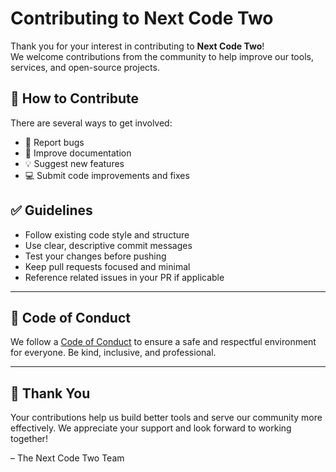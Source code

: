 
# Contributing to Next Code Two

Thank you for your interest in contributing to **Next Code Two**!  
We welcome contributions from the community to help improve our tools, services, and open-source projects.

## 🧭 How to Contribute

There are several ways to get involved:

- 🐛 Report bugs
- 📄 Improve documentation
- 💡 Suggest new features
- 💻 Submit code improvements and fixes

## ✅ Guidelines

* Follow existing code style and structure
* Use clear, descriptive commit messages
* Test your changes before pushing
* Keep pull requests focused and minimal
* Reference related issues in your PR if applicable

---

## 📢 Code of Conduct

We follow a [Code of Conduct](CODE_OF_CONDUCT.md) to ensure a safe and respectful environment for everyone. Be kind, inclusive, and professional.

---

## 🙌 Thank You

Your contributions help us build better tools and serve our community more effectively.
We appreciate your support and look forward to working together!

– The Next Code Two Team

